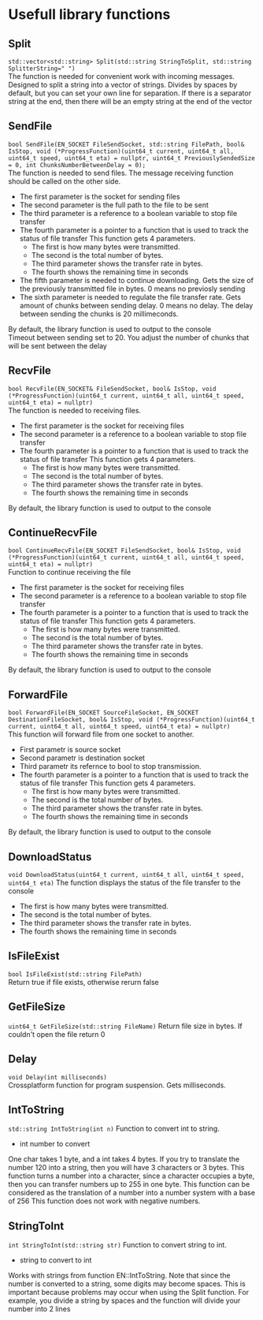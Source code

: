 # Usefull library functions

## Split  
`std::vector<std::string> Split(std::string StringToSplit, std::string SplitterString=" ")`  
The function is needed for convenient work with incoming messages. 
Designed to split a string into a vector of strings. 
Divides by spaces by default, but you can set your own line for separation. If there is a separator string at the end, then there will be an empty string at the end of the vector  

## SendFile  
`bool SendFile(EN_SOCKET FileSendSocket, std::string FilePath, bool& IsStop, void (*ProgressFunction)(uint64_t current, uint64_t all, uint64_t speed, uint64_t eta) = nullptr, uint64_t PreviouslySendedSize = 0, int ChunksNumberBetweenDelay = 0);`    
The function is needed to send files. The message receiving function should be called on the other side.  
* The first parameter is the socket for sending files  
* The second parameter is the full path to the file to be sent  
* The third parameter is a reference to a boolean variable to stop file transfer  
* The fourth parameter is a pointer to a function that is used to track the status of file transfer This function gets 4 parameters.  
	* The first is how many bytes were transmitted.  
	* The second is the total number of bytes.  
	* The third parameter shows the transfer rate in bytes.  
	* The fourth shows the remaining time in seconds  
* The fifth parameter is needed to continue downloading. Gets the size of the previously transmitted file in bytes. 0 means no previosly sending
* The sixth parameter is needed to regulate the file transfer rate. Gets amount of chunks between sending delay. 0 means no delay. The delay between sending the chunks is 20 millimeconds.

By default, the library function is used to output to the console  
Timeout between sending set to 20. You adjust the number of chunks that will be sent between the delay

## RecvFile  
`bool RecvFile(EN_SOCKET& FileSendSocket, bool& IsStop, void (*ProgressFunction)(uint64_t current, uint64_t all, uint64_t speed, uint64_t eta) = nullptr)`    
The function is needed to receiving files.  
* The first parameter is the socket for receiving files  
* The second parameter is a reference to a boolean variable to stop file transfer 
* The fourth parameter is a pointer to a function that is used to track the status of file transfer This function gets 4 parameters.  
	* The first is how many bytes were transmitted.  
	* The second is the total number of bytes.  
	* The third parameter shows the transfer rate in bytes.  
	* The fourth shows the remaining time in seconds  


By default, the library function is used to output to the console

## ContinueRecvFile  
`bool ContinueRecvFile(EN_SOCKET FileSendSocket, bool& IsStop, void (*ProgressFunction)(uint64_t current, uint64_t all, uint64_t speed, uint64_t eta) = nullptr)`  
Function to continue receiving the file
* The first parameter is the socket for receiving files  
* The second parameter is a reference to a boolean variable to stop file transfer 
* The fourth parameter is a pointer to a function that is used to track the status of file transfer This function gets 4 parameters.  
	* The first is how many bytes were transmitted.  
	* The second is the total number of bytes.  
	* The third parameter shows the transfer rate in bytes.  
	* The fourth shows the remaining time in seconds  

By default, the library function is used to output to the console  

## ForwardFile  
`bool ForwardFile(EN_SOCKET SourceFileSocket, EN_SOCKET DestinationFileSocket, bool& IsStop, void (*ProgressFunction)(uint64_t current, uint64_t all, uint64_t speed, uint64_t eta) = nullptr)`  
This function will forward file from one socket to another.  
* First parametr is source socket
* Second parametr is destination socket
* Third parametr its refernce to bool to stop transmission. 
* The fourth parameter is a pointer to a function that is used to track the status of file transfer This function gets 4 parameters.  
	* The first is how many bytes were transmitted.  
	* The second is the total number of bytes.  
	* The third parameter shows the transfer rate in bytes.  
	* The fourth shows the remaining time in seconds  

By default, the library function is used to output to the console  

## DownloadStatus  
`void DownloadStatus(uint64_t current, uint64_t all, uint64_t speed, uint64_t eta)`
The function displays the status of the file transfer to the console
* The first is how many bytes were transmitted.  
* The second is the total number of bytes.  
* The third parameter shows the transfer rate in bytes.  
* The fourth shows the remaining time in seconds  

## IsFileExist  
`bool IsFileExist(std::string FilePath)`  
Return true if file exists, otherwise rerurn false

## GetFileSize  
`uint64_t GetFileSize(std::string FileName)`
Return file size in bytes. If couldn't open the file return 0
	
## Delay
`void Delay(int milliseconds)`  
Crossplatform function for program suspension. Gets milliseconds. 

## IntToString
`std::string IntToString(int n)`
Function to convert int to string. 
* int number to convert  

One char takes 1 byte, and a int takes 4 bytes.
If you try to translate the number 120 into a string, then you will have 3 characters or 3 bytes. 
This function turns a number into a character, since a character occupies a byte, 
then you can transfer numbers up to 255 in one byte. 
This function can be considered as the translation of a number into a number system with a base of 256
This function does not work with negative numbers.

## StringToInt
`int StringToInt(std::string str)`
Function to convert string to int.
* string to convert to int  

Works with strings from function EN::IntToString.
Note that since the number is converted to a string, some digits may become spaces. 
This is important because problems may occur when using the Split function. 
For example, you divide a string by spaces and the function will divide your number into 2 lines  